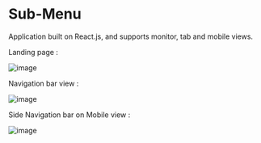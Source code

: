 # Sub-Menu
Application built on React.js, and supports monitor, tab and mobile views.

Landing page :

![image](https://user-images.githubusercontent.com/107784718/184523325-c458e388-de19-4c89-9cbe-fbacf09f7bd6.png)

Navigation bar view :

![image](https://user-images.githubusercontent.com/107784718/184523457-2b63562b-6cf4-4178-b191-b8e02e15cf24.png)


Side Navigation bar on Mobile view :

![image](https://user-images.githubusercontent.com/107784718/184523472-e52ac77b-37ac-4b35-94d2-79c671a3e27b.png)


